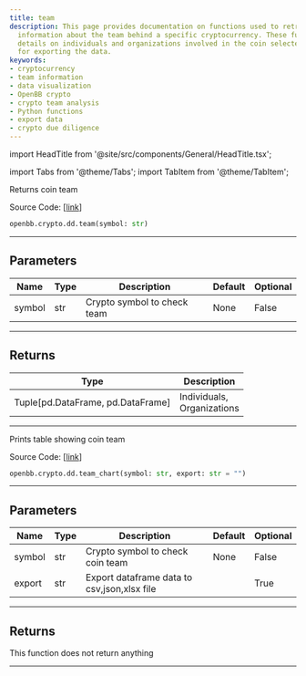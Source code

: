 ```yaml
---
title: team
description: This page provides documentation on functions used to retrieve and visualize
  information about the team behind a specific cryptocurrency. These functions provide
  details on individuals and organizations involved in the coin selected, with options
  for exporting the data.
keywords:
- cryptocurrency
- team information
- data visualization
- OpenBB crypto
- crypto team analysis
- Python functions
- export data
- crypto due diligence
---
```


import HeadTitle from '@site/src/components/General/HeadTitle.tsx';

<HeadTitle title="crypto.dd.team - Reference | OpenBB SDK Docs" />

import Tabs from '@theme/Tabs';
import TabItem from '@theme/TabItem';

<Tabs>
<TabItem value="model" label="Model" default>

Returns coin team

Source Code: [[link](https://github.com/OpenBB-finance/OpenBBTerminal/tree/main/openbb_terminal/cryptocurrency/due_diligence/messari_model.py#L419)]

```python
openbb.crypto.dd.team(symbol: str)
```

---

## Parameters

| Name | Type | Description | Default | Optional |
| ---- | ---- | ----------- | ------- | -------- |
| symbol | str | Crypto symbol to check team | None | False |


---

## Returns

| Type | Description |
| ---- | ----------- |
| Tuple[pd.DataFrame, pd.DataFrame] | Individuals,<br/>Organizations |
---

</TabItem>
<TabItem value="view" label="Chart">

Prints table showing coin team

Source Code: [[link](https://github.com/OpenBB-finance/OpenBBTerminal/tree/main/openbb_terminal/cryptocurrency/due_diligence/messari_view.py#L556)]

```python
openbb.crypto.dd.team_chart(symbol: str, export: str = "")
```

---

## Parameters

| Name | Type | Description | Default | Optional |
| ---- | ---- | ----------- | ------- | -------- |
| symbol | str | Crypto symbol to check coin team | None | False |
| export | str | Export dataframe data to csv,json,xlsx file |  | True |


---

## Returns

This function does not return anything

---

</TabItem>
</Tabs>
